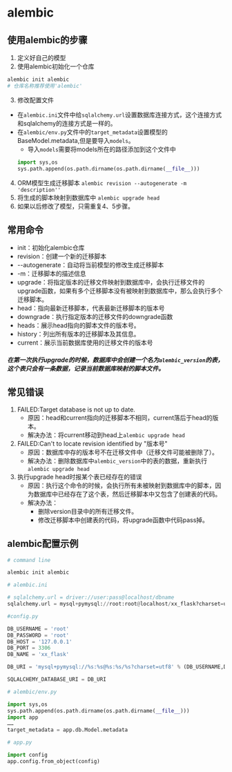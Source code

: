 # alembic
## 使用alembic的步骤
1. 定义好自己的模型
2. 使用alembic初始化一个仓库
```python
alembic init alembic
# 仓库名称推荐使用'alembic'
```
3. 修改配置文件
* 在`alembic.ini`文件中给`sqlalchemy.url`设置数据库连接方式，这个连接方式和sqlalchemy的连接方式是一样的。
* 在`alembic/env.py`文件中的`target_metadata`设置模型的BaseModel.metadata,但是要导入`models`。
    * 导入`models`需要将models所在的路径添加到这个文件中
    ```python
    import sys,os
    sys.path.append(os.path.dirname(os.path.dirname(__file__)))
    ```
4. ORM模型生成迁移脚本
`alembic revision --autogenerate -m 'description''`
5. 将生成的脚本映射到数据库中
`alembic upgrade head`
6. 如果以后修改了模型，只需重复4、5步骤。

## 常用命令
* init：初始化alembic仓库
* revision：创建一个新的迁移脚本
* --autogenerate：自动将当前模型的修改生成迁移脚本
* -m：迁移脚本的描述信息
* upgrade：将指定版本的迁移文件映射到数据库中，会执行迁移文件的upgrade函数，如果有多个迁移脚本没有被映射到数据库中，那么会执行多个迁移脚本。
* head：指向最新迁移脚本，代表最新迁移脚本的版本号
* downgrade：执行指定版本的迁移文件的downgrade函数
* heads：展示head指向的脚本文件的版本号。
* history：列出所有版本的迁移脚本及其信息。
* current：展示当前数据库使用的迁移文件的版本号
##### 在第一次执行upgrade的时候，数据库中会创建一个名为`alembic_version`的表，这个表只会有一条数据，记录当前数据库映射的脚本文件。

## 常见错误
1. FAILED:Target database is not up to date.
    * 原因：head和current指向的迁移脚本不相同，current落后于head的版本。
    * 解决办法：将current移动到head上`alembic upgrade head`
2. FAILED:Can't to locate revision identified by "版本号"
    * 原因：数据库中存的版本号不在迁移文件中（迁移文件可能被删除了）。
    * 解决办法：删除数据库中`alembic_version`中的表的数据，重新执行`alembic upgrade head`
3. 执行upgrade head时报某个表已经存在的错误
    * 原因：执行这个命令的时候，会执行所有未被映射到数据库中的脚本，因为数据库中已经存在了这个表，然后迁移脚本中又包含了创建表的代码。
    * 解决办法：
        * 删除version目录中的所有迁移文件。
        * 修改迁移脚本中创建表的代码，将upgrade函数中代码pass掉。

## alembic配置示例
```python
# command line

alembic init alembic
```
```python
# alembic.ini

# sqlalchemy.url = driver://user:pass@localhost/dbname
sqlalchemy.url = mysql+pymysql://root:root@localhost/xx_flask?charset=utf8
```
```python
#config.py

DB_USERNAME = 'root'
DB_PASSWORD = 'root'
DB_HOST = '127.0.0.1'
DB_PORT = 3306
DB_NAME = 'xx_flask'

DB_URI = 'mysql+pymysql://%s:%s@%s:%s/%s?charset=utf8' % (DB_USERNAME,DB_PASSWORD,DB_HOST,DB_PORT,DB_NAME)

SQLALCHEMY_DATABASE_URI = DB_URI
```
```python
# alembic/env.py

import sys,os
sys.path.append(os.path.dirname(os.path.dirname(__file__)))
import app
……
target_metadata = app.db.Model.metadata
```
```python
# app.py

import config
app.config.from_object(config)
```